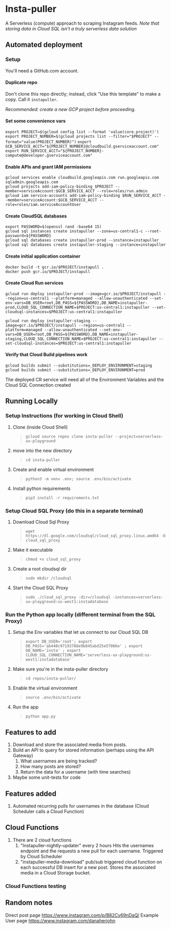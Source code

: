 # Insta-puller
A Serverless (compute) approach to scraping Instagram feeds.
_Note that storing data in Cloud SQL isn't a truly serverless data solution_

## Automated deployment

### Setup
You'll need a GitHub.com account.

#### Duplicate repo
Don't clone this repo directly; instead, click "Use this template" to make a copy. Call it `instapuller`.

*Recommended: create a new GCP project before proceeding.*

#### Set some convenience vars
`export PROJECT=$(gcloud config list --format 'value(core.project)')`
`export PROJECT_NUMBER=$(gcloud projects list --filter="$PROJECT" --format="value(PROJECT_NUMBER)")`
`export GCB_SERVICE_ACCT="${PROJECT_NUMBER}@cloudbuild.gserviceaccount.com"`
`export RUN_SERVICE_ACCT="${PROJECT_NUMBER}-compute@developer.gserviceaccount.com"`

#### Enable APIs and grant IAM permissions
```
gcloud services enable cloudbuild.googleapis.com run.googleapis.com sqladmin.googleapis.com
gcloud projects add-iam-policy-binding $PROJECT --member=serviceAccount:$GCB_SERVICE_ACCT --role=roles/run.admin
gcloud iam service-accounts add-iam-policy-binding $RUN_SERVICE_ACCT --member=serviceAccount:$GCB_SERVICE_ACCT --role=roles/iam.serviceAccountUser
```

#### Create CloudSQL databases
```
export PASSWORD=$(openssl rand -base64 15)
gcloud sql instances create instapuller --zone=us-central1-c --root-password=${PASSWORD}
gcloud sql databases create instapuller-prod --instance=instapuller
gcloud sql databases create instapuller-staging --instance=instapuller
```

#### Create initial application container
```
docker build -t gcr.io/$PROJECT/instapull .
docker push gcr.io/$PROJECT/instapull
```

#### Create Cloud Run services
```
gcloud run deploy instapuller-prod --image=gcr.io/$PROJECT/instapull --region=us-central1 --platform=managed --allow-unauthenticated --set-env-vars=DB_USER=root,DB_PASS=${PASSWORD},DB_NAME=instapuller-prod,CLOUD_SQL_CONNECTION_NAME=$PROJECT:us-central1:instapuller --set-cloudsql-instances=$PROJECT:us-central1:instapuller

gcloud run deploy instapuller-staging --image=gcr.io/$PROJECT/instapull --region=us-central1 --platform=managed --allow-unauthenticated --set-env-vars=DB_USER=root,DB_PASS=${PASSWORD},DB_NAME=instapuller-staging,CLOUD_SQL_CONNECTION_NAME=$PROJECT:us-central1:instapuller --set-cloudsql-instances=$PROJECT:us-central1:instapuller
```

#### Verify that Cloud Build pipelines work
```
gcloud builds submit --substitutions=_DEPLOY_ENVIRONMENT=staging
gcloud builds submit --substitutions=_DEPLOY_ENVIRONMENT=prod
```

The deployed CR service will need all of the Environment Variables and the Cloud SQL Connection created

## Running Locally
### Setup Instructions (for working in Cloud Shell)

1. Clone (inside Cloud Shell)
   > `gcloud source repos clone insta-puller --project=serverless-ux-playground`
2. move into the new directory
   > `cd insta-puller`
3. Create and enable virtual environment
   > `python3 -m venv .env; source .env/bin/activate`
4. Install python requirements
   > `pip3 install -r requirements.txt`

### Setup Cloud SQL Proxy (do this in a separate terminal)

1. Download Cloud Sql Proxy
   > `wget https://dl.google.com/cloudsql/cloud_sql_proxy.linux.amd64 -O cloud_sql_proxy`
2. Make it executable
   > `chmod +x cloud_sql_proxy`
3. Create a root cloudsql dir
   > `sudo mkdir /cloudsql`
4. Start the Cloud SQL Proxy
   > `sudo ./cloud_sql_proxy -dir=/cloudsql -instances=serverless-ux-playground:us-west1:instadatabase`

### Run the Python app locally (different terminal from the SQL Proxy)

1. Setup the Env variables that let us connect to our Cloud SQL DB
   > `export DB_USER='root'; export DB_PASS='ab440c97193768e9b845abd25e57066e' ; export DB_NAME='insta' ; export CLOUD_SQL_CONNECTION_NAME='serverless-ux-playground:us-west1:instadatabase'`
2. Make sure you're in the insta-puller directory
   > `cd repos/insta-puller/`
3. Enable the virtual environment
   > `source .env/bin/activate`
4. Run the app
   > `python app.py`

## Features to add

1. Download and store the associated media from posts.
1. Build an API to query for stored information (perhaps using the API Gateway)
   1. What usernames are being tracked?
   1. How many posts are stored?
   1. Return the data for a username (with time searches)
1. Maybe some unit-tests for code

## Features added

1. Automated recurring pulls for usernames in the database (Cloud Scheduler calls a Cloud Function)

## Cloud Functions

1. There are 2 cloud functions
   1. "Instapuller-nightly-updater" every 2 hours Hits the usernames endpoint and the requests a new pull for each username. Triggered by Cloud Scheduler
   1. "instapuller-media-download" pub/sub triggered cloud function on each successful DB insert for a new post. Stores the associated media in a Cloud Storage bucket.

### Cloud Functions testing

## Random notes

Direct post page <https://www.instagram.com/p/B82Cy69nDaQ/>
Example User page <https://www.instagram.com/danaherjohn>